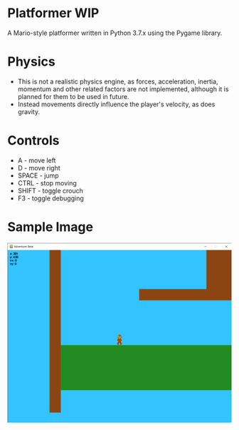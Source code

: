 # Platformer WIP
A Mario-style platformer written in Python 3.7.x using the Pygame library.

# Physics
- This is not a realistic physics engine, as forces, acceleration, inertia, momentum and other related factors are not implemented, although it is planned for them to be used in future.
- Instead movements directly influence the player's velocity, as does gravity.

# Controls
- A - move left
- D - move right
- SPACE - jump
- CTRL - stop moving
- SHIFT - toggle crouch
- F3 - toggle debugging

# Sample Image
![](https://github.com/nip403/Platformer/blob/master/img/sample1.png)
